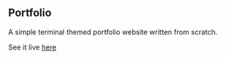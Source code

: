 ## Portfolio

A simple terminal themed portfolio website written from scratch.

See it live [here](https://kishorv06.github.io)